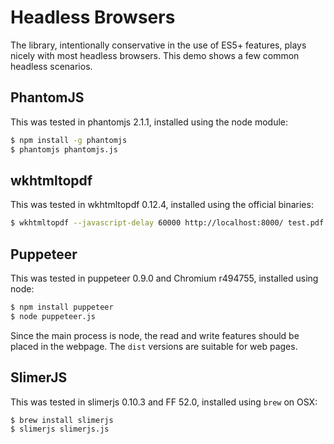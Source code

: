# Headless Browsers

The library, intentionally conservative in the use of ES5+ features, plays nicely
with most headless browsers.  This demo shows a few common headless scenarios.

## PhantomJS

This was tested in phantomjs 2.1.1, installed using the node module:

```bash
$ npm install -g phantomjs
$ phantomjs phantomjs.js
```

## wkhtmltopdf

This was tested in wkhtmltopdf 0.12.4, installed using the official binaries:

```bash
$ wkhtmltopdf --javascript-delay 60000 http://localhost:8000/ test.pdf
``` 

## Puppeteer

This was tested in puppeteer 0.9.0 and Chromium r494755, installed using node:

```bash
$ npm install puppeteer
$ node puppeteer.js
```

Since the main process is node, the read and write features should be placed in
the webpage.  The `dist` versions are suitable for web pages.

## SlimerJS

This was tested in slimerjs 0.10.3 and FF 52.0, installed using `brew` on OSX:

```bash
$ brew install slimerjs
$ slimerjs slimerjs.js
```

